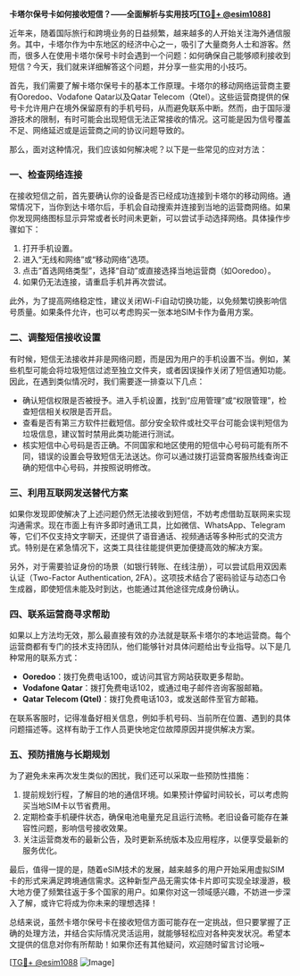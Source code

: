 **卡塔尔保号卡如何接收短信？——全面解析与实用技巧[[TG💪+ @esim1088](https://t.me/s/esim1088)]**

近年来，随着国际旅行和跨境业务的日益频繁，越来越多的人开始关注海外通信服务。其中，卡塔尔作为中东地区的经济中心之一，吸引了大量商务人士和游客。然而，很多人在使用卡塔尔保号卡时会遇到一个问题：如何确保自己能够顺利接收到短信？今天，我们就来详细解答这个问题，并分享一些实用的小技巧。

首先，我们需要了解卡塔尔保号卡的基本工作原理。卡塔尔的移动网络运营商主要有Ooredoo、Vodafone Qatar以及Qatar Telecom（Qtel）。这些运营商提供的保号卡允许用户在境外保留原有的手机号码，从而避免联系中断。然而，由于国际漫游技术的限制，有时可能会出现短信无法正常接收的情况。这可能是因为信号覆盖不足、网络延迟或是运营商之间的协议问题导致的。

那么，面对这种情况，我们应该如何解决呢？以下是一些常见的应对方法：

### 一、检查网络连接
在接收短信之前，首先要确认你的设备是否已经成功连接到卡塔尔的移动网络。通常情况下，当你到达卡塔尔后，手机会自动搜索并连接到当地的运营商网络。如果你发现网络图标显示异常或者长时间未更新，可以尝试手动选择网络。具体操作步骤如下：
1. 打开手机设置。
2. 进入“无线和网络”或“移动网络”选项。
3. 点击“首选网络类型”，选择“自动”或直接选择当地运营商（如Ooredoo）。
4. 如果仍无法连接，请重启手机并再次尝试。

此外，为了提高网络稳定性，建议关闭Wi-Fi自动切换功能，以免频繁切换影响信号质量。如果条件允许，也可以考虑购买一张本地SIM卡作为备用方案。

### 二、调整短信接收设置
有时候，短信无法接收并非是网络问题，而是因为用户的手机设置不当。例如，某些机型可能会将垃圾短信过滤至独立文件夹，或者因误操作关闭了短信通知功能。因此，在遇到类似情况时，我们需要逐一排查以下几点：
- 确认短信权限是否被授予。进入手机设置，找到“应用管理”或“权限管理”，检查短信相关权限是否开启。
- 查看是否有第三方软件拦截短信。部分安全软件或社交平台可能会误判短信为垃圾信息，建议暂时禁用此类功能进行测试。
- 核实短信中心号码是否正确。不同国家和地区使用的短信中心号码可能有所不同，错误的设置会导致短信无法送达。你可以通过拨打运营商客服热线查询正确的短信中心号码，并按照说明修改。

### 三、利用互联网发送替代方案
如果你发现即使解决了上述问题仍然无法接收到短信，不妨考虑借助互联网来实现沟通需求。现在市面上有许多即时通讯工具，比如微信、WhatsApp、Telegram等，它们不仅支持文字聊天，还提供了语音通话、视频通话等多种形式的交流方式。特别是在紧急情况下，这类工具往往能提供更加便捷高效的解决方案。

另外，对于需要验证身份的场景（如银行转账、在线注册），可以尝试启用双因素认证（Two-Factor Authentication, 2FA）。这项技术结合了密码验证与动态口令生成器，即使短信未能及时到达，也能通过其他途径完成身份确认。

### 四、联系运营商寻求帮助
如果以上方法均无效，那么最直接有效的办法就是联系卡塔尔的本地运营商。每个运营商都有专门的技术支持团队，他们能够针对具体问题给出专业指导。以下是几种常用的联系方式：
- **Ooredoo**：拨打免费电话100，或访问其官方网站获取更多帮助。
- **Vodafone Qatar**：拨打免费电话102，或通过电子邮件咨询客服邮箱。
- **Qatar Telecom (Qtel)**：拨打免费电话103，或发送邮件至官方邮箱。

在联系客服时，记得准备好相关信息，例如手机号码、当前所在位置、遇到的具体问题描述等。这样有助于工作人员更快地定位故障原因并提供解决方案。

### 五、预防措施与长期规划
为了避免未来再次发生类似的困扰，我们还可以采取一些预防性措施：
1. 提前规划行程，了解目的地的通信环境。如果预计停留时间较长，可以考虑购买当地SIM卡以节省费用。
2. 定期检查手机硬件状态，确保电池电量充足且运行流畅。老旧设备可能存在兼容性问题，影响信号接收效果。
3. 关注运营商发布的最新公告，及时更新系统版本及应用程序，以便享受最新的服务优化。

最后，值得一提的是，随着eSIM技术的发展，越来越多的用户开始采用虚拟SIM卡的形式来满足跨境通信需求。这种新型产品无需实体卡片即可实现全球漫游，极大地方便了频繁往返于多个国家的用户。如果你对这一领域感兴趣，不妨进一步深入了解，或许它将成为你未来的理想选择！

总结来说，虽然卡塔尔保号卡在接收短信方面可能存在一定挑战，但只要掌握了正确的处理方法，并结合实际情况灵活运用，就能够轻松应对各种突发状况。希望本文提供的信息对你有所帮助！如果你还有其他疑问，欢迎随时留言讨论哦~

[[TG💪+ @esim1088](https://t.me/s/esim1088) ![Image](https://i.postimg.cc/4NQfJmqS/Snipaste-2025-05-13-00-14-12.png)]